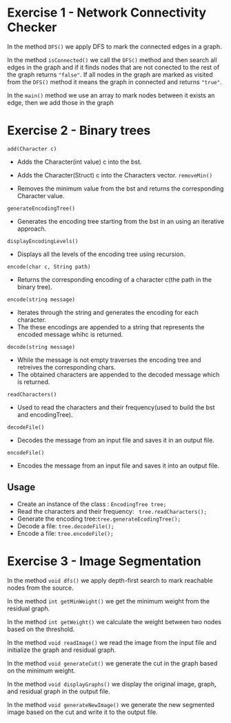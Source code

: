 # Exercise 1 - Network Connectivity Checker

In the method `DFS()` we apply DFS to mark the connected edges in a graph.

In the method `isConnected()` we call the `DFS()` method and then search all edges in the graph and if it finds nodes that are not conected to the rest of the graph returns `"false"`. If all nodes in the graph are marked as visited from the `DFS()` method it means the graph in connected and returns `"true"`.

In the `main()` method we use an array to mark nodes between it exists an edge, then we add those in the graph

# Exercise 2 -  Binary trees 

`add(Character c)`

- Adds the Character(int value) c into the bst.
- Adds the Character(Struct) c into the Characters vector.
`removeMin()`

- Removes the minimum value from the bst and returns the corresponding Character value.

`generateEncodingTree()`

- Generates the encoding tree starting from the bst in an using an iterative approach.

`displayEncodingLevels()`

- Displays all the levels of the encoding tree using recursion.

`encode(char c, String path)`

- Returns the corresponding encoding of a character c(the path in the binary tree).

`encode(string message)`
- Iterates through the string and generates the encoding for each character.
- The these encodings are appended to a string that represents the encoded message whihc is returned.

`decode(string message)`
- While the message is not empty traverses the encoding tree and retreives the corresponding chars.
- The obtained characters are appended to the decoded message which is returned.

`readCharacters()`

- Used to read the characters and their frequency(used to build the bst and encodingTree).

`decodeFile()`

- Decodes the message from an input file and saves it in an output file.

`encodeFile()`

- Encodes the message from an input file and saves it into an output file.

## Usage

- Create an instance of the class : `EncodingTree tree;`
- Read the characters and their frequency: ` tree.readCharacters();`
- Generate the encoding tree:`tree.generateEcodingTree();`
- Decode a file: `tree.decodeFile();`
- Encode a file: `tree.encodeFile();` 

# Exercise 3 - Image Segmentation

In the method `void dfs()` we apply depth-first search to mark reachable nodes from the source.

In the method `int getMinWeight()` we get the minimum weight from the residual graph.

In the method `int getWeight()` we calculate the weight between two nodes based on the threshold.

In the method `void readImage()` we read the image from the input file and initialize the graph and residual graph.

In the method `void generateCut()` we generate the cut in the graph based on the minimum weight.

In the method `void displayGraphs()` we display the original image, graph, and residual graph in the output file.

In the method `void generateNewImage()` we generate the new segmented image based on the cut and write it to the output file.

